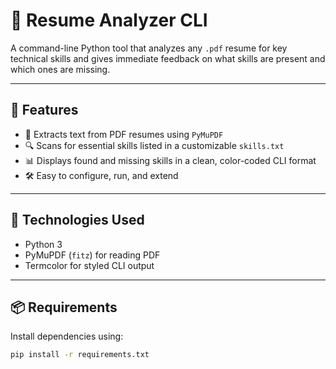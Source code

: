 # 📄 Resume Analyzer CLI

A command-line Python tool that analyzes any `.pdf` resume for key technical skills and gives immediate feedback on what skills are present and which ones are missing.

---

## 🚀 Features

- 📂 Extracts text from PDF resumes using `PyMuPDF`
- 🔍 Scans for essential skills listed in a customizable `skills.txt`
- 📊 Displays found and missing skills in a clean, color-coded CLI format
- 🛠️ Easy to configure, run, and extend

---

## 🧰 Technologies Used

- Python 3
- PyMuPDF (`fitz`) for reading PDF
- Termcolor for styled CLI output

---

## 📦 Requirements

Install dependencies using:

```bash
pip install -r requirements.txt
